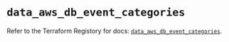 # `data_aws_db_event_categories`

Refer to the Terraform Registory for docs: [`data_aws_db_event_categories`](https://www.terraform.io/docs/providers/aws/d/db_event_categories).
